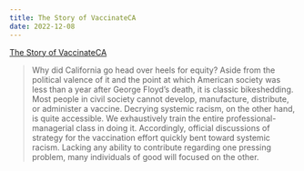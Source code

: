 ```yaml
---
title: The Story of VaccinateCA
date: 2022-12-08
---
```


[The Story of VaccinateCA](https://www.worksinprogress.co/issue/the-story-of-vaccinateca/)

> Why did California go head over heels for equity? Aside from the political valence of it and the point at which American society was less than a year after George Floyd’s death, it is classic bikeshedding. Most people in civil society cannot develop, manufacture, distribute, or administer a vaccine. Decrying systemic racism, on the other hand, is quite accessible. We exhaustively train the entire professional-managerial class in doing it. Accordingly, official discussions of strategy for the vaccination effort quickly bent toward systemic racism. Lacking any ability to contribute regarding one pressing problem, many individuals of good will focused on the other.